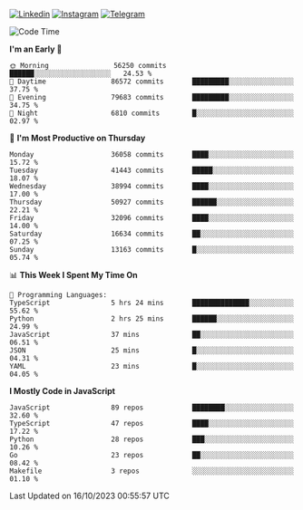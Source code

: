 [![Linkedin](https://img.shields.io/badge/-Archie-blue?style=flat-square&labelColor=gray&logo=Linkedin&logoColor=white&link=https://www.linkedin.com/in/archisdi)](https://www.linkedin.com/in/archisdi)
[![Instagram](https://img.shields.io/badge/-@archisdi-orange?style=flat-square&labelColor=gray&logo=Instagram&logoColor=white&link=https://www.instagram.com/archisdi)](https://www.instagram.com/archisdi)
[![Telegram](https://img.shields.io/badge/-aai-informational?style=flat-square&labelColor=gray&logo=telegram&logoColor=white&link=https://t.me/archisdi)](https://t.me/archisdi)

<!--START_SECTION:waka-->
![Code Time](http://img.shields.io/badge/Code%20Time-2%2C415%20hrs-blue)

**I'm an Early 🐤** 

```text
🌞 Morning                56250 commits       ██████░░░░░░░░░░░░░░░░░░░   24.53 % 
🌆 Daytime                86572 commits       █████████░░░░░░░░░░░░░░░░   37.75 % 
🌃 Evening                79683 commits       █████████░░░░░░░░░░░░░░░░   34.75 % 
🌙 Night                  6810 commits        █░░░░░░░░░░░░░░░░░░░░░░░░   02.97 % 
```
📅 **I'm Most Productive on Thursday** 

```text
Monday                   36058 commits       ████░░░░░░░░░░░░░░░░░░░░░   15.72 % 
Tuesday                  41443 commits       █████░░░░░░░░░░░░░░░░░░░░   18.07 % 
Wednesday                38994 commits       ████░░░░░░░░░░░░░░░░░░░░░   17.00 % 
Thursday                 50927 commits       ██████░░░░░░░░░░░░░░░░░░░   22.21 % 
Friday                   32096 commits       ████░░░░░░░░░░░░░░░░░░░░░   14.00 % 
Saturday                 16634 commits       ██░░░░░░░░░░░░░░░░░░░░░░░   07.25 % 
Sunday                   13163 commits       █░░░░░░░░░░░░░░░░░░░░░░░░   05.74 % 
```


📊 **This Week I Spent My Time On** 

```text
💬 Programming Languages: 
TypeScript               5 hrs 24 mins       ██████████████░░░░░░░░░░░   55.62 % 
Python                   2 hrs 25 mins       ██████░░░░░░░░░░░░░░░░░░░   24.99 % 
JavaScript               37 mins             ██░░░░░░░░░░░░░░░░░░░░░░░   06.51 % 
JSON                     25 mins             █░░░░░░░░░░░░░░░░░░░░░░░░   04.31 % 
YAML                     23 mins             █░░░░░░░░░░░░░░░░░░░░░░░░   04.05 % 
```

**I Mostly Code in JavaScript** 

```text
JavaScript               89 repos            ████████░░░░░░░░░░░░░░░░░   32.60 % 
TypeScript               47 repos            ████░░░░░░░░░░░░░░░░░░░░░   17.22 % 
Python                   28 repos            ███░░░░░░░░░░░░░░░░░░░░░░   10.26 % 
Go                       23 repos            ██░░░░░░░░░░░░░░░░░░░░░░░   08.42 % 
Makefile                 3 repos             ░░░░░░░░░░░░░░░░░░░░░░░░░   01.10 % 
```




 Last Updated on 16/10/2023 00:55:57 UTC
<!--END_SECTION:waka-->